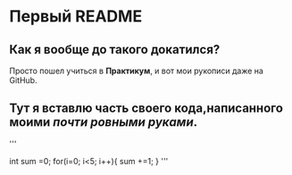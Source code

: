 # Первый README
## Как я вообще до такого докатился?

Просто пошел учиться в **Практикум**, и вот мои рукописи даже на GitHub.

## Тут я вставлю часть своего кода,написанного моими _почти ровными руками_.

'''

int sum =0;
for(i=0; i<5; i++){
sum +=1;
}
''' 